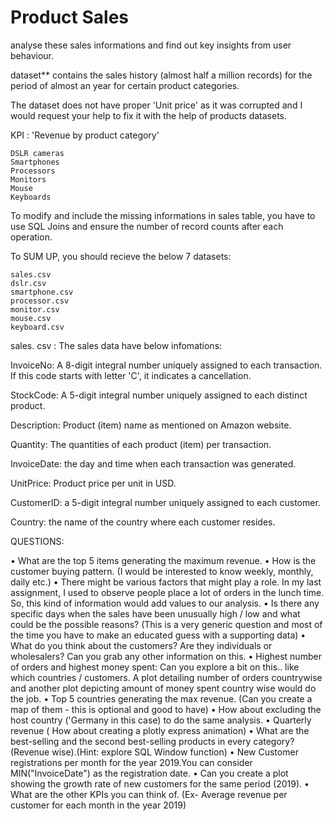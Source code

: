 # Product Sales 

analyse these sales informations and find out key insights from user behaviour. 

dataset** contains the sales history (almost half a million records) for the period of almost an year for certain product categories.

The dataset does not have proper 'Unit price' as it was corrupted and I would request your help to fix it with the help of products datasets.

KPI : 'Revenue by product category' 

    DSLR cameras
    Smartphones
    Processors
    Monitors
    Mouse
    Keyboards

To modify and include the missing informations in sales table, you have to use SQL Joins and ensure the number of record counts after each operation.

To SUM UP, you should recieve the below 7 datasets:

    sales.csv
    dslr.csv
    smartphone.csv
    processor.csv
    monitor.csv
    mouse.csv
    keyboard.csv

sales. csv : The sales data have below infomations:

InvoiceNo: A 8-digit integral number uniquely assigned to each transaction. If this code starts with letter 'C', it indicates a cancellation.

StockCode: A 5-digit integral number uniquely assigned to each distinct product.

Description: Product (item) name as mentioned on Amazon website.

Quantity: The quantities of each product (item) per transaction.

InvoiceDate: the day and time when each transaction was generated.

UnitPrice: Product price per unit in USD.

CustomerID: a 5-digit integral number uniquely assigned to each customer.

Country: the name of the country where each customer resides.

QUESTIONS: 

•	What are the top 5 items generating the maximum revenue.
•	How is the customer buying pattern.
(I would be interested to know weekly, monthly, daily etc.)
•	There might be various factors that might play a role. In my last assignment, I used to observe people place a lot of orders in the lunch time. So, this kind of information would add values to our analysis.
•	Is there any specific days when the sales have been unusually high / low and what could be the possible reasons? (This is a very generic question and most of the time you have to make an educated guess with a supporting data)
•	What do you think about the customers? Are they individuals or wholesalers?
Can you grab any other information on this.
•	Highest number of orders and highest money spent: Can you explore a bit on this.. like which countries / customers.
A plot detailing number of orders countrywise and another plot depicting amount of money spent country wise would do the job.
•	Top 5 countries generating the max revenue. (Can you create a map of them - this is optional and good to have)
•	How about excluding the host country ('Germany in this case) to do the same analysis.
•	Quarterly revenue ( How about creating a plotly express animation)
•	What are the best-selling and the second best-selling products in every category? (Revenue wise).(Hint: explore SQL Window function)
•	New Customer registrations per month for the year 2019.You can consider MIN("InvoiceDate") as the registration date.
•	Can you create a plot showing the growth rate of new customers for the same period (2019).
•	What are the other KPIs you can think of. (Ex- Average revenue per customer for each month in the year 2019)
